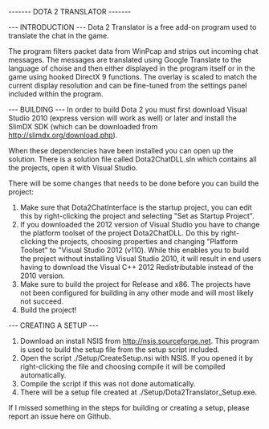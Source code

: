------- DOTA 2 TRANSLATOR -------

--- INTRODUCTION ---
Dota 2 Translator is a free add-on program used to translate the chat in the game.

The program filters packet data from WinPcap and strips out incoming chat messages. The
messages are translated using Google Translate to the language of choise and then either
displayed in the program itself or in the game using hooked DirectX 9 functions. The
overlay is scaled to match the current display resolution and can be fine-tuned from the
settings panel included within the program.

--- BUILDING ---
In order to build Dota 2 you must first download Visual Studio 2010 (express version 
will work as well) or later and install the SlimDX SDK (which can be downloaded from 
http://slimdx.org/download.php).

When these dependencies have been installed you can open up the solution. There is a
solution file called Dota2ChatDLL.sln which contains all the projects, open it with
Visual Studio.

There will be some changes that needs to be done before you can build the project:

1. Make sure that Dota2ChatInterface is the startup project, you can edit this by
right-clicking the project and selecting "Set as Startup Project".
2. If you downloaded the 2012 version of Visual Studio you have to change the platform
toolset of the project Dota2ChatDLL. Do this by right-clicking the projects, choosing
properties and changing "Platform Toolset" to "Visual Studio 2012 (v110). While this
enables you to build the project without installing Visual Studio 2010, it will
result in end users having to download the Visual C++ 2012 Redistributable instead of
the 2010 version.
3. Make sure to build the project for Release and x86. The projects have not been
configured for building in any other mode and will most likely not succeed.
4. Build the project!

--- CREATING A SETUP ---
1. Download an install NSIS from http://nsis.sourceforge.net. This program is used to build
the setup file from the setup script included. 
2. Open the script ./Setup/CreateSetup.nsi with NSIS. If you opened it by right-clicking
the file and choosing compile it will be compiled automatically.
3. Compile the script if this was not done automatically.
4. There will be a setup file created at ./Setup/Dota2Translator_Setup.exe.

If I missed something in the steps for building or creating a setup, please report an issue here on Github.
